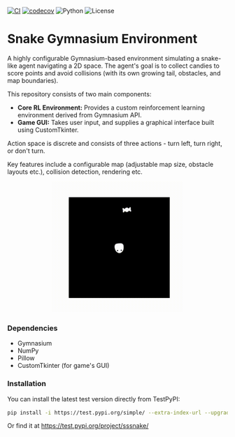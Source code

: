 [![CI](https://github.com/Poranny/Sssnake/actions/workflows/ci.yml/badge.svg)](https://github.com/Poranny/Sssnake/actions) [![codecov](https://codecov.io/gh/Poranny/Sssnake/graph/badge.svg?token=4ZCZJ67Y1Z)](https://codecov.io/gh/Poranny/Sssnake) ![Python](https://img.shields.io/badge/python-3.11%2B-blue.svg)
 ![License](https://img.shields.io/github/license/Poranny/Sssnake)


# Snake Gymnasium Environment

A highly configurable Gymnasium-based environment simulating a snake-like agent navigating a 2D space. The agent's goal is to collect candies to score points and avoid collisions (with its own growing tail, obstacles, and map boundaries).

This repository consists of two main components:

- **Core RL Environment:** Provides a custom reinforcement learning environment derived from Gymnasium API.
- **Game GUI:** Takes user input, and supplies a graphical interface built using CustomTkinter.

Action space is discrete and consists of three actions - turn left, turn right, or don't turn.

Key features include a configurable map (adjustable map size, obstacle layouts etc.), collision detection, rendering etc.

<p align="center">
  <img src="sample_vids/basic_animation.gif" alt="Centered demo" width="300" />
</p>


### Dependencies
- Gymnasium
- NumPy
- Pillow
- CustomTkinter (for game's GUI)

### Installation

You can install the latest test version directly from TestPyPI:

```bash
pip install -i https://test.pypi.org/simple/ --extra-index-url --upgrade https://pypi.org/simple/ "sssnake[game]"
```
Or find it at https://test.pypi.org/project/sssnake/
